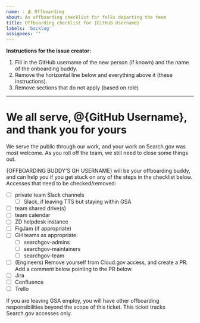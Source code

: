 ```yaml
---
name: : 🫂 Offboarding
about: An offboarding checklist for folks departing the team
title: Offboarding checklist for {GitHub Username}
labels: 'backlog'
assignees: ''
---
```


**Instructions for the issue creator:** 
1. Fill in the GitHub username of the new person (if known) and the name of the onboarding buddy. 
2. Remove the horizontal line below and everything above it (these instructions).
3. Remove sections that do not apply (based on role)

---

# We all serve, @{GitHub Username}, and thank you for yours

We serve the public through our work, and your work on Search.gov was most welcome. As you roll off the team, we still need to close some things out.

{OFFBOARDING BUDDY'S GH USERNAME} will be your offboarding buddy, and can help you if you get stuck on any of the steps in the checklist below. Accesses that need to be checked/removed:

- [ ] private team Slack channels
  - [ ] Slack, if leaving TTS but staying within GSA
- [ ] team shared drive(s)
- [ ] team calendar
- [ ] ZD helpdesk instance
- [ ] FigJam (if appropriate)
- [ ] GH teams as appropriate:
  - [ ] searchgov-admins
  - [ ] searchgov-maintainers
  - [ ] searchgov-team
- [ ] (Engineers) Remove yourself from Cloud.gov access, and create a PR. Add a comment below pointing to the PR below.
- [ ] Jira
- [ ] Confluence
- [ ] Trello

If you are leaving GSA employ, you will have other offboarding responsibilities beyond the scope of this ticket. This ticket tracks Search.gov accesses only.